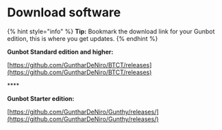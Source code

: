 # Download software

{% hint style="info" %}
**Tip:** Bookmark the download link for your Gunbot edition, this is where you get updates.
{% endhint %}

**Gunbot Standard edition and higher:** 

[https://github.com/GuntharDeNiro/BTCT/releases](https://github.com/GuntharDeNiro/BTCT/releases)

\*\*\*\*

**Gunbot Starter edition:** 

[https://github.com/GuntharDeNiro/Gunthy/releases/](https://github.com/GuntharDeNiro/Gunthy/releases/)

